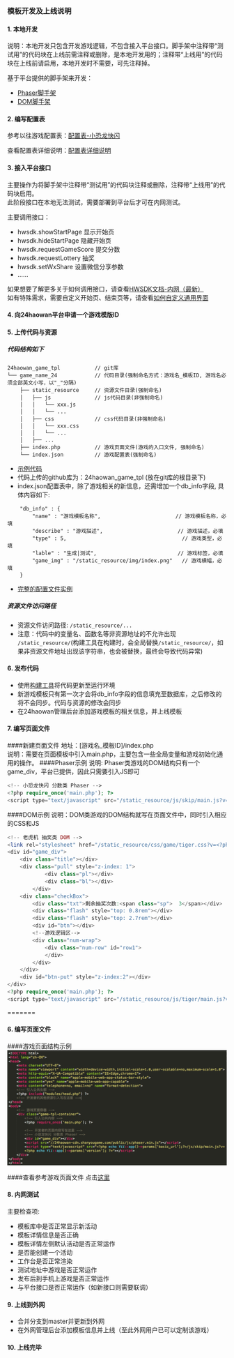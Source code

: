 ### 模板开发及上线说明

#### 1. 本地开发
说明：本地开发只包含开发游戏逻辑，不包含接入平台接口。脚手架中注释带“测试用”的代码块在上线前需注释或删除，是本地开发用的；注释带“上线用”的代码块在上线前请启用，本地开发时不需要，可先注释掉。   
    
基于平台提供的脚手架来开发：  
- [Phaser脚手架](https://github.com/GuangZhouShanyouGame/24haowan-open/blob/master/%E8%84%9A%E6%89%8B%E6%9E%B6/Phaser)
- [DOM脚手架](https://github.com/GuangZhouShanyouGame/24haowan-open/blob/master/%E8%84%9A%E6%89%8B%E6%9E%B6/DOM)    

#### 2. 编写配置表
参考以往游戏配置表：[配置表-小恐龙快闪](https://github.com/GuangZhouShanyouGame/24haowan_front_game_tpl/blob/master/24haowan/assets/skip.json)    
     
查看配置表详细说明：[配置表详细说明](https://github.com/GuangZhouShanyouGame/24haowan-open/blob/master/%E9%85%8D%E7%BD%AE%E8%A1%A8%E8%AF%B4%E6%98%8E/%E9%85%8D%E7%BD%AE%E8%A1%A8%E8%AF%A6%E7%BB%86%E8%AF%B4%E6%98%8E.md)   

#### 3. 接入平台接口
主要操作为将脚手架中注释带“测试用”的代码块注释或删除，注释带“上线用”的代码块启用。     
此阶段接口在本地无法测试，需要部署到平台后才可在内网测试。   

主要调用接口：
- hwsdk.showStartPage 显示开始页
- hwsdk.hideStartPage 隐藏开始页
- hwsdk.requestGameScore 提交分数
- hwsdk.requestLottery 抽奖
- hwsdk.setWxShare 设置微信分享参数
- ……

如果想要了解更多关于如何调用接口，请查看[HWSDK文档-内网（最新）](http://ljq.24haowan.i.shanyougame.com/docs/output/)    
如有特殊需求，需要自定义开始页、结束页等，请查看[如何自定义通用界面](https://github.com/GuangZhouShanyouGame/24haowan-open/blob/master/%E5%A6%82%E4%BD%95%E8%87%AA%E5%AE%9A%E4%B9%89%E9%80%9A%E7%94%A8%E7%95%8C%E9%9D%A2.md)    

#### 4. 向24haowan平台申请一个游戏模版ID

#### 5. 上传代码与资源
##### 代码结构如下
```
24haowan_game_tpl           // git库
└── game_name_24            // 代码目录(强制命名方式：游戏名_模板ID, 游戏名必须全部英文小写，以"_"分隔)
    ├── static_resource     // 资源文件目录(强制命名)
    │   ├── js              // js代码目录(非强制命名)
    │   │   └── xxx.js
    │   │   └── ...
    │   ├── css             // css代码目录(非强制命名)
    │   │   └── xxx.css
    │   │   └── ...
    │   ├── ...
    ├── index.php           // 游戏页面文件(游戏的入口文件, 强制命名)
    └── index.json          // 游戏配置表(强制命名)
```
- [示例代码](https://github.com/GuangZhouShanyouGame/24haowan_game_tpl/tree/game_100/game_name_100)
- 代码上传的github库为：24haowan_game_tpl (放在git库的根目录下)
- index.json配置表中，除了游戏相关的新信息，还需增加一个db_info字段, 具体内容如下:
```
    "db_info" : {
        "name" : "游戏模板名称",                        // 游戏模板名称，必填
        "describe" : "游戏描述",                        // 游戏描述，必填
        "type" : 5,                                     // 游戏类型，必填
        "lable" : "生成|测试",                          // 游戏标签，必填
        "game_img" : "/static_resource/img/index.png"   // 游戏横幅，必填
    }
```
- [完整的配置文件实例](http://24haowan-cdn.shanyougame.com/24haowan/24haowan_test/assets/game_100/index.json)

##### 资源文件访问路径 
- 资源文件访问路径: `/static_resource/...`
- 注意：代码中的变量名、函数名等非资源地址的不允许出现 `/static_resource/`(构建工具在构建时，会全局替换`/static_resource/`，如果非资源文件地址出现该字符串，也会被替换，最终会导致代码异常)

#### 6. 发布代码
- 使用[构建工具](http://test.24haowan.com/switch)将代码更新至运行环境
- 新游戏模板只有第一次才会将db_info字段的信息填充至数据库，之后修改的将不会同步。代码与资源的修改会同步
- 在24haowan管理后台添加游戏模板的相关信息，并上线模板

#### 7. 编写页面文件
####新建页面文件
地址：[游戏名_模板ID]/index.php    
说明：需要在页面模板中引入main.php，主要包含一些全局变量和游戏初始化通用的操作。
####Phaser示例
说明: Phaser类游戏的DOM结构只有一个game_div，平台已提供，因此只需要引入JS即可
```php
<!-- 小恐龙快闪 分数类 Phaser -->
<?php require_once('main.php'); ?>
<script type="text/javascript" src="/static_resource/js/skip/main.js?v=<?php echo Yii::app()->params['version']; ?>"></script>
```
####DOM示例
说明：DOM类游戏的DOM结构就写在页面文件中，同时引入相应的CSS和JS
```php
<!-- 老虎机 抽奖类 DOM -->
<link rel="stylesheet" href="/static_resource/css/game/tiger.css?v=<?php echo Yii::app()->params['version']; ?>">
<div id="game_div">
    <div class="title"></div>
    <div class="pull" style="z-index: 1">
            <div class="pl"></div>
            <div class="bl"></div>
        </div>
    <div class="checkBox">
        <div class="txt">剩余抽奖次数:<span class="sp">  3</span></div>
        <div class="flash" style="top: 0.8rem"></div>
        <div class="flash" style="top: 2.7rem"></div>
        <div id="btn"></div>
        <!--游戏逻辑区-->
        <div class="num-wrap">
            <div class="num-row" id="row1">
            </div>
        </div>
    </div>
    <div id="btn-put" style="z-index:2"></div>
</div>
<?php require_once('main.php'); ?>
<script type="text/javascript" src="/static_resource/js/tiger/main.js?v=<?php echo Yii::app()->params['version']; ?>"></script>
```
=======
#### 6. 编写页面文件

####游戏页面结构示例
![](https://github.com/GuangZhouShanyouGame/24haowan-open/blob/master/%E6%B8%B8%E6%88%8F%E9%A1%B5%E9%9D%A2%E4%BB%A3%E7%A0%81%E7%A4%BA%E4%BE%8B.png) 

####查看参考游戏页面文件
点击[这里](https://github.com/GuangZhouShanyouGame/24haowan_front_game_tpl/blob/master/24haowan/protected/views/game_tpl/game1.php)

#### 8. 内网测试
主要检查项:
- 模板库中是否正常显示新活动
- 模板详情信息是否正确
- 模板详情左侧默认活动是否正常运作
- 是否能创建一个活动
- 工作台是否正常渲染
- 测试地址中游戏是否正常运作
- 发布后到手机上游戏是否正常运作
- 与平台接口是否正常运作（如新接口则需要联调）

#### 9. 上线到外网
- 合并分支到master并更新到外网
- 在外网管理后台添加模板信息并上线（至此外网用户已可以定制该游戏）

#### 10. 上线完毕
